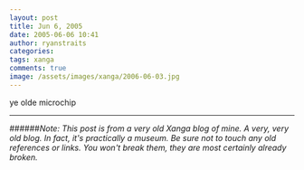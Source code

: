 ```yaml
---
layout: post
title: Jun 6, 2005
date: 2005-06-06 10:41
author: ryanstraits
categories:
tags: xanga
comments: true
image: /assets/images/xanga/2006-06-03.jpg
---
```

<P>ye olde microchip</P>

<!-- break -->

---

######*Note: This post is from a very old Xanga blog of mine. A very, very old blog. In fact, it's practically a museum. Be sure not to touch any old references or links. You won't break them, they are most certainly already broken.*